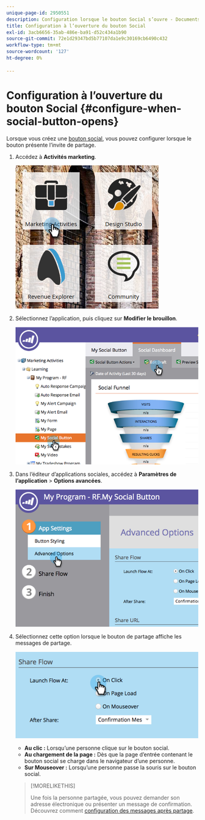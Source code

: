 ```yaml
---
unique-page-id: 2950551
description: Configuration lorsque le bouton Social s’ouvre - Documents Marketo - Documentation du produit
title: Configuration à l’ouverture du bouton Social
exl-id: 3acb6656-35ab-486e-ba91-d52c434a1b90
source-git-commit: 72e1d29347bd5b77107da1e9c30169cb6490c432
workflow-type: tm+mt
source-wordcount: '127'
ht-degree: 0%

---
```


# Configuration à l’ouverture du bouton Social {#configure-when-social-button-opens}

Lorsque vous créez une [bouton social](/help/marketo/product-docs/demand-generation/landing-pages/free-form-landing-pages/add-a-social-button-to-a-free-form-landing-page.md), vous pouvez configurer lorsque le bouton présente l’invite de partage.

1. Accédez à **Activités marketing**.

   ![](assets/ma-3.png)

1. Sélectionnez l’application, puis cliquez sur **Modifier le brouillon**.

   ![](assets/image2014-9-22-16-3a35-3a50.png)

1. Dans l’éditeur d’applications sociales, accédez à **Paramètres de l’application** > **Options avancées**.

   ![](assets/image2014-9-22-16-3a36-3a6.png)

1. Sélectionnez cette option lorsque le bouton de partage affiche les messages de partage.

   ![](assets/image2014-9-22-16-3a36-3a21.png)

   * **Au clic :** Lorsqu’une personne clique sur le bouton social.
   * **Au chargement de la page :** Dès que la page d’entrée contenant le bouton social se charge dans le navigateur d’une personne.
   * **Sur Mouseover :** Lorsqu’une personne passe la souris sur le bouton social.

   >[!MORELIKETHIS]
   >
   >Une fois la personne partagée, vous pouvez demander son adresse électronique ou présenter un message de confirmation. Découvrez comment [configuration des messages après partage](/help/marketo/product-docs/demand-generation/social/configuring-social-actions/configure-after-share-prompts.md).
